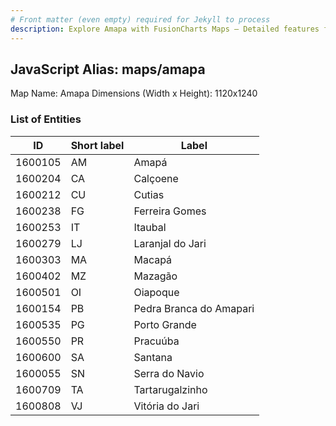 ```yaml
---
# Front matter (even empty) required for Jekyll to process
description: Explore Amapa with FusionCharts Maps – Detailed features for seamless integration. Try now & enhance your data visualization today! 
---
```


## JavaScript Alias: maps/amapa

Map Name: Amapa
Dimensions (Width x Height): 1120x1240

### List of Entities

| ID      | Short label | Label                   |
| ------- | ----------- | ----------------------- |
| 1600105 | AM          | Amapá                   |
| 1600204 | CA          | Calçoene                |
| 1600212 | CU          | Cutias                  |
| 1600238 | FG          | Ferreira Gomes          |
| 1600253 | IT          | Itaubal                 |
| 1600279 | LJ          | Laranjal do Jari        |
| 1600303 | MA          | Macapá                  |
| 1600402 | MZ          | Mazagão                 |
| 1600501 | OI          | Oiapoque                |
| 1600154 | PB          | Pedra Branca do Amapari |
| 1600535 | PG          | Porto Grande            |
| 1600550 | PR          | Pracuúba                |
| 1600600 | SA          | Santana                 |
| 1600055 | SN          | Serra do Navio          |
| 1600709 | TA          | Tartarugalzinho         |
| 1600808 | VJ          | Vitória do Jari         |
